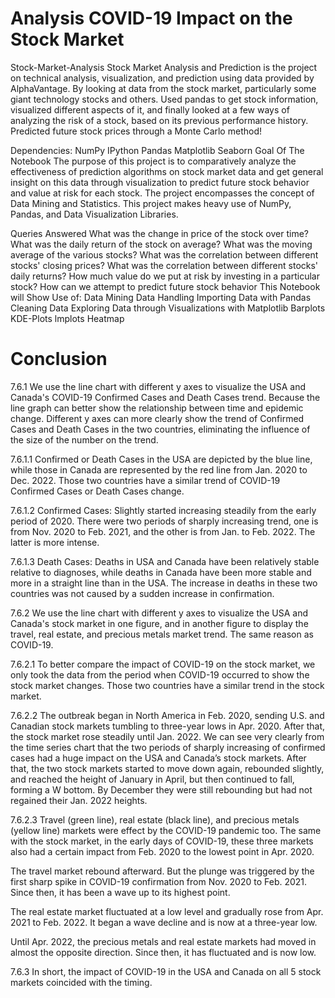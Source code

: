 # Analysis COVID-19 Impact on the Stock Market

Stock-Market-Analysis
Stock Market Analysis and Prediction is the project on technical analysis, visualization, and prediction using data provided by AlphaVantage. By looking at data from the stock market, particularly some giant technology stocks and others. Used pandas to get stock information, visualized different aspects of it, and finally looked at a few ways of analyzing the risk of a stock, based on its previous performance history. Predicted future stock prices through a Monte Carlo method!

Dependencies:
NumPy
IPython
Pandas
Matplotlib
Seaborn
Goal Of The Notebook
The purpose of this project is to comparatively analyze the effectiveness of prediction algorithms on stock market data and get general insight on this data through visualization to predict future stock behavior and value at risk for each stock. The project encompasses the concept of Data Mining and Statistics. This project makes heavy use of NumPy, Pandas, and Data Visualization Libraries.

Queries Answered
What was the change in price of the stock over time?
What was the daily return of the stock on average?
What was the moving average of the various stocks?
What was the correlation between different stocks' closing prices?
What was the correlation between different stocks' daily returns?
How much value do we put at risk by investing in a particular stock?
How can we attempt to predict future stock behavior
This Notebook will Show Use of:
Data Mining
Data Handling
Importing Data with Pandas
Cleaning Data
Exploring Data through Visualizations with Matplotlib
Barplots
KDE-Plots
lmplots
Heatmap


# Conclusion

7.6.1  We use the line chart with different y axes to visualize the USA and Canada's COVID-19 Confirmed Cases and Death Cases trend. Because the line graph can better show the relationship between time and epidemic change. Different y axes can more clearly show the trend of Confirmed Cases and Death Cases in the two countries, eliminating the influence of the size of the number on the trend.

7.6.1.1  Confirmed or Death Cases in the USA are depicted by the blue line, while those in Canada are represented by the red line from Jan. 2020 to Dec. 2022. Those two countries have a similar trend of COVID-19 Confirmed Cases or Death Cases change.

7.6.1.2  Confirmed Cases: Slightly started increasing steadily from the early period of 2020. There were two periods of sharply increasing trend, one is from Nov. 2020 to Feb. 2021, and the other is from Jan. to Feb. 2022. The latter is more intense.

7.6.1.3  Death Cases: Deaths in USA and Canada have been relatively stable relative to diagnoses, while deaths in Canada have been more stable and more in a straight line than in the USA. The increase in deaths in these two countries was not caused by a sudden increase in confirmation.

7.6.2  We use the line chart with different y axes to visualize the USA and Canada's stock market in one figure, and in another figure to display the travel, real estate, and precious metals market trend. The same reason as COVID-19.

7.6.2.1  To better compare the impact of COVID-19 on the stock market, we only took the data from the period when COVID-19 occurred to show the stock market changes. Those two countries have a similar trend in the stock market.

7.6.2.2  The outbreak began in North America in Feb. 2020, sending U.S. and Canadian stock markets tumbling to three-year lows in Apr. 2020. After that, the stock market rose steadily until Jan. 2022. We can see very clearly from the time series chart that the two periods of sharply increasing of confirmed cases had a huge impact on the USA and Canada’s stock markets. After that, the two stock markets started to move down again, rebounded slightly, and reached the height of January in April, but then continued to fall, forming a W bottom. By December they were still rebounding but had not regained their Jan. 2022 heights.

7.6.2.3  Travel (green line), real estate (black line), and precious metals (yellow line) markets were effect by the COVID-19 pandemic too. The same with the stock market, in the early days of COVID-19, these three markets also had a certain impact from Feb. 2020 to the lowest point in Apr. 2020.

The travel market rebound afterward. But the plunge was triggered by the first sharp spike in COVID-19 confirmation from Nov. 2020 to Feb. 2021. Since then, it has been a wave up to its highest point.

The real estate market fluctuated at a low level and gradually rose from Apr. 2021 to Feb. 2022. It began a wave decline and is now at a three-year low.

Until Apr. 2022, the precious metals and real estate markets had moved in almost the opposite direction. Since then, it has fluctuated and is now low.

7.6.3  In short, the impact of COVID-19 in the USA and Canada on all 5 stock markets coincided with the timing.
